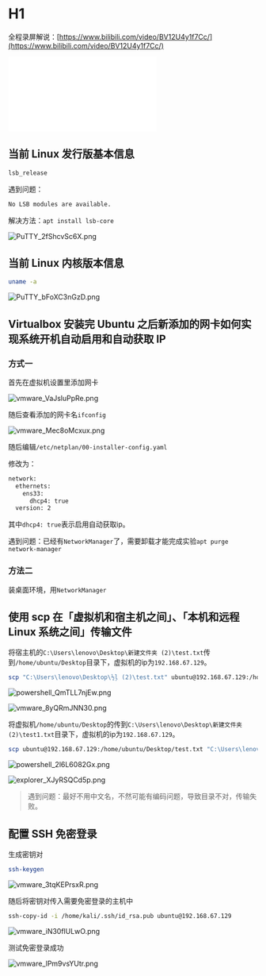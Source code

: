# H1

全程录屏解说：[https://www.bilibili.com/video/BV12U4y1f7Cc/](https://www.bilibili.com/video/BV12U4y1f7Cc/)

<html>
<iframe src="//player.bilibili.com/player.html?aid=682097098&bvid=BV12U4y1f7Cc&cid=541948691&page=1" scrolling="no" border="0" frameborder="no" framespacing="0" allowfullscreen="true"> </iframe>
</html>

## 当前 Linux 发行版基本信息

```bash
lsb_release
```

遇到问题：

```bash
No LSB modules are available.
```

解决方法：`apt install lsb-core`

![PuTTY_2fShcvSc6X.png](images/PuTTY_2fShcvSc6X.png)

## 当前 Linux 内核版本信息

```bash
uname -a
```

![PuTTY_bFoXC3nGzD.png](images/PuTTY_bFoXC3nGzD.png)

## **Virtualbox 安装完 Ubuntu 之后新添加的网卡如何实现系统开机自动启用和自动获取 IP**

### 方式一

首先在虚拟机设置里添加网卡

![vmware_VaJsluPpRe.png](images/vmware_VaJsluPpRe.png)

随后查看添加的网卡名`ifconfig`

![vmware_Mec8oMcxux.png](images/vmware_Mec8oMcxux.png)

随后编辑`/etc/netplan/00-installer-config.yaml`

修改为：

```bash
network:
  ethernets:
    ens33:
      dhcp4: true
  version: 2
```

其中`dhcp4: true`表示启用自动获取ip。

遇到问题：已经有`NetworkManager`了，需要卸载才能完成实验`apt purge network-manager`

### 方法二

装桌面环境，用`NetworkManager`

## **使用 scp 在「虚拟机和宿主机之间」、「本机和远程 Linux 系统之间」传输文件**

将宿主机的`C:\Users\lenovo\Desktop\新建文件夹 (2)\test.txt`传到`/home/ubuntu/Desktop`目录下，虚拟机的ip为`192.168.67.129`。

```bash
scp "C:\Users\lenovo\Desktop\½ļ (2)\test.txt" ubuntu@192.168.67.129:/home/ubuntu/Desktop
```

![powershell_QmTLL7njEw.png](images/powershell_QmTLL7njEw.png)

![vmware_8yQRmJNN30.png](images/vmware_8yQRmJNN30.png)

将虚拟机`/home/ubuntu/Desktop`的传到`C:\Users\lenovo\Desktop\新建文件夹 (2)\test1.txt`目录下，虚拟机的ip为`192.168.67.129`。

```bash
scp ubuntu@192.168.67.129:/home/ubuntu/Desktop/test.txt "C:\Users\lenovo\Desktop\test\test1.txt" 
```

![powershell_2l6L6082Gx.png](images/powershell_2l6L6082Gx.png)

![explorer_XJyRSQCd5p.png](images/explorer_XJyRSQCd5p.png)

> 遇到问题：最好不用中文名，不然可能有编码问题，导致目录不对，传输失败。
>

## **配置 SSH 免密登录**

生成密钥对

```bash
ssh-keygen
```

![vmware_3tqKEPrsxR.png](images/vmware_3tqKEPrsxR.png)

随后将密钥对传入需要免密登录的主机中

```bash
ssh-copy-id -i /home/kali/.ssh/id_rsa.pub ubuntu@192.168.67.129
```

![vmware_iN30flULwO.png](images/vmware_iN30flULwO.png)

测试免密登录成功

![vmware_lPm9vsYUtr.png](images/vmware_lPm9vsYUtr.png)